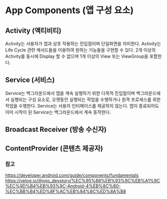 # App Components (앱 구성 요소)
## Activity (액티비티)
Activity는 사용자가 앱과 상호 작용하는 진입점이며 단일화면을 의미한다. Activity는 Life Cycle 관련 메서드들을 이용하여 원하는 기능들을 구현할 수 있다. 2개 이상의 Activity를 동시에 Display 할 수 없으며 1개 이상의 View 또는 ViewGroup을 포함한다.

## Service (서비스)
Service는 백그라운드에서 앱을 계속 실행하기 위한 다목적 진입점이며 백그라운드에서 실행되는 구성 요소로, 오랫동안 실행되는 작업을 수행하거나 원격 프로세스를 위한 작업을 수행한다. Service는 사용자 인터페이스를 제공하지 않는다. 앱이 종료되어도 이미 시작이 된 Service는 백그라운드에서 계속 동작한다.

## Broadcast Receiver (방송 수신자)


## ContentProvider (콘텐츠 제공자)


### 참고
https://developer.android.com/guide/components/fundamentals   
https://velog.io/@jojo_devstory/%EC%95%88%EB%93%9C%EB%A1%9C%EC%9D%B4%EB%93%9C-Android-4%EB%8C%80-%EC%BB%B4%ED%8F%AC%EB%84%8C%ED%8A%B8
